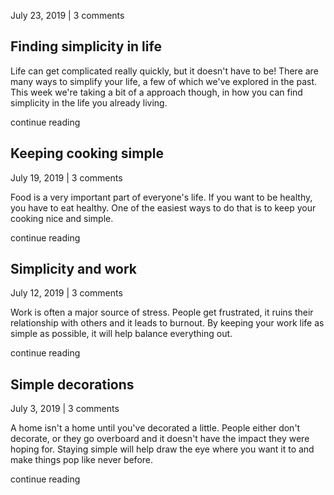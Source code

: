 July 23, 2019  |  3 comments

## Finding simplicity in life

Life can get complicated really quickly, but it doesn't have to be! There are many ways to simplify your life, a few of which we've explored in the past. This week we're taking a bit of a approach though, in how you can find simplicity in the life you already living. 

continue reading



## Keeping cooking simple

July 19, 2019  |  3 comments

Food is a very important part of everyone's life. If you want to be healthy, you have to eat healthy. One of the easiest ways to do that is to keep your cooking nice and simple. 

continue reading



## Simplicity and work

July 12, 2019  |  3 comments

Work is often a major source of stress. People get frustrated, it ruins their relationship with others and it leads to burnout. By keeping your work life as simple as possible, it will help balance everything out. 

continue reading




## Simple decorations

July 3, 2019  |  3 comments

A home isn't a home until you've decorated a little. People either don't decorate, or they go overboard and it doesn't have the impact they were hoping for. Staying simple will help draw the eye where you want it to and make things pop like never before. 

continue reading